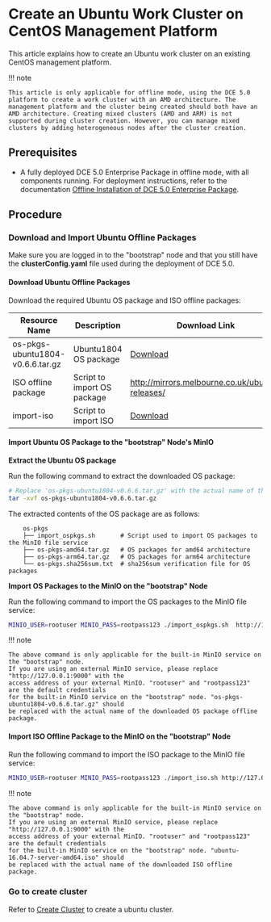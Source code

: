 # Create an Ubuntu Work Cluster on CentOS Management Platform

This article explains how to create an Ubuntu work cluster on an existing CentOS management platform.

!!! note

    This article is only applicable for offline mode, using the DCE 5.0 platform to create a work cluster with an AMD architecture. The management platform and the cluster being created should both have an AMD architecture. Creating mixed clusters (AMD and ARM) is not supported during cluster creation. However, you can manage mixed clusters by adding heterogeneous nodes after the cluster creation.

## Prerequisites

- A fully deployed DCE 5.0 Enterprise Package in offline mode, with all components running. For deployment instructions, refer to the documentation [Offline Installation of DCE 5.0 Enterprise Package](../../install/commercial/start-install.md).

## Procedure

### Download and Import Ubuntu Offline Packages

Make sure you are logged in to the "bootstrap" node and that you still have the __clusterConfig.yaml__ file used during the deployment of DCE 5.0.

#### Download Ubuntu Offline Packages

Download the required Ubuntu OS package and ISO offline packages:

| Resource Name                   | Description                | Download Link                                                |
| ------------------------------- | -------------------------- | ------------------------------------------------------------ |
| os-pkgs-ubuntu1804-v0.6.6.tar.gz | Ubuntu1804 OS package      | [Download](https://github.com/kubean-io/kubean/releases/download/v0.6.6/os-pkgs-ubuntu1804-v0.6.6.tar.gz) |
| ISO offline package             | Script to import OS package | http://mirrors.melbourne.co.uk/ubuntu-releases/             |
| import-iso                      | Script to import ISO        | [Download](https://github.com/kubean-io/kubean/releases/download/v0.6.6/import_iso.sh) |

#### Import Ubuntu OS Package to the "bootstrap" Node's MinIO

**Extract the Ubuntu OS package**

Run the following command to extract the downloaded OS package:

```bash
# Replace 'os-pkgs-ubuntu1804-v0.6.6.tar.gz' with the actual name of the Ubuntu OS package you downloaded
tar -xvf os-pkgs-ubuntu1804-v0.6.6.tar.gz 
```

The extracted contents of the OS package are as follows:

```text
    os-pkgs
    ├── import_ospkgs.sh       # Script used to import OS packages to the MinIO file service
    ├── os-pkgs-amd64.tar.gz   # OS packages for amd64 architecture
    ├── os-pkgs-arm64.tar.gz   # OS packages for arm64 architecture
    └── os-pkgs.sha256sum.txt  # sha256sum verification file for OS packages
```

**Import OS Packages to the MinIO on the "bootstrap" Node**

Run the following command to import the OS packages to the MinIO file service:

```bash
MINIO_USER=rootuser MINIO_PASS=rootpass123 ./import_ospkgs.sh  http://127.0.0.1:9000 os-pkgs-ubuntu1804-v0.6.6.tar.gz
```

!!! note

    The above command is only applicable for the built-in MinIO service on the "bootstrap" node.
    If you are using an external MinIO service, please replace "http://127.0.0.1:9000" with the
    access address of your external MinIO. "rootuser" and "rootpass123" are the default credentials
    for the built-in MinIO service on the "bootstrap" node. "os-pkgs-ubuntu1804-v0.6.6.tar.gz" should
    be replaced with the actual name of the downloaded OS package offline package.

#### Import ISO Offline Package to the MinIO on the "bootstrap" Node

Run the following command to import the ISO package to the MinIO file service:

```bash
MINIO_USER=rootuser MINIO_PASS=rootpass123 ./import_iso.sh http://127.0.0.1:9000 ubuntu-16.04.7-server-amd64.iso
```

!!! note

    The above command is only applicable for the built-in MinIO service on the "bootstrap" node.
    If you are using an external MinIO service, please replace "http://127.0.0.1:9000" with the
    access address of your external MinIO. "rootuser" and "rootpass123" are the default credentials
    for the built-in MinIO service on the "bootstrap" node. "ubuntu-16.04.7-server-amd64.iso" should
    be replaced with the actual name of the downloaded ISO offline package.

### Go to create cluster

Refer to [Create Cluster](../user-guide/clusters/create-cluster.md) to create a ubuntu cluster.
